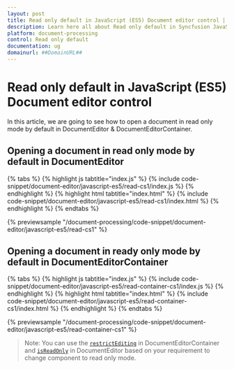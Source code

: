 ```yaml
---
layout: post
title: Read only default in JavaScript (ES5) Document editor control | Syncfusion
description: Learn here all about Read only default in Syncfusion JavaScript (ES5) Document editor control of Syncfusion Essential JS 2 and more.
platform: document-processing
control: Read only default 
documentation: ug
domainurl: ##DomainURL##
---
```


# Read only default in JavaScript (ES5) Document editor control

In this article, we are going to see how to open a document in read only mode by default in DocumentEditor & DocumentEditorContainer.

## Opening a document in read only mode by default in DocumentEditor

{% tabs %}
{% highlight js tabtitle="index.js" %}
{% include code-snippet/document-editor/javascript-es5/read-cs1/index.js %}
{% endhighlight %}
{% highlight html tabtitle="index.html" %}
{% include code-snippet/document-editor/javascript-es5/read-cs1/index.html %}
{% endhighlight %}
{% endtabs %}

{% previewsample "/document-processing/code-snippet/document-editor/javascript-es5/read-cs1" %}

## Opening a document in ready only mode by default in DocumentEditorContainer

{% tabs %}
{% highlight js tabtitle="index.js" %}
{% include code-snippet/document-editor/javascript-es5/read-container-cs1/index.js %}
{% endhighlight %}
{% highlight html tabtitle="index.html" %}
{% include code-snippet/document-editor/javascript-es5/read-container-cs1/index.html %}
{% endhighlight %}
{% endtabs %}

{% previewsample "/document-processing/code-snippet/document-editor/javascript-es5/read-container-cs1" %}

>Note: You can use the [`restrictEditing`](https://ej2.syncfusion.com/javascript/documentation/api/document-editor#restrictediting) in DocumentEditorContainer and [`isReadOnly`](https://ej2.syncfusion.com/javascript/documentation/api/document-editor#isreadonly) in DocumentEditor based on your requirement to change component to read only mode.